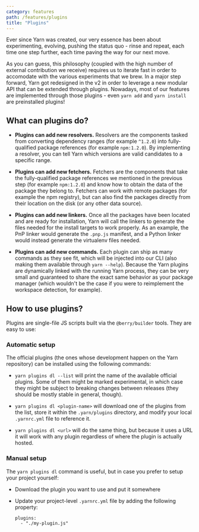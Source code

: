 ```yaml
---
category: features
path: /features/plugins
title: "Plugins"
---
```


Ever since Yarn was created, our very essence has been about experimenting, evolving, pushing the status quo - rinse and repeat, each time one step further, each time paving the way for our next move.

As you can guess, this philosophy (coupled with the high number of external contribution we receive) requires us to iterate fast in order to accomodate with the various experiments that we brew. In a major step forward, Yarn got redesigned in the v2 in order to leverage a new modular API that can be extended through plugins. Nowadays, most of our features are implemented through those plugins - even `yarn add` and `yarn install` are preinstalled plugins!

## What can plugins do?

  - **Plugins can add new resolvers.** Resolvers are the components tasked from converting dependency ranges (for example `^1.2.0`) into fully-qualified package references (for example `npm:1.2.0`). By implementing a resolver, you can tell Yarn which versions are valid candidates to a specific range.

  - **Plugins can add new fetchers.** Fetchers are the components that take the fully-qualified package references we mentioned in the previous step (for example `npm:1.2.0`) and know how to obtain the data of the package they belong to. Fetchers can work with remote packages (for example the npm registry), but can also find the packages directly from their location on the disk (or any other data source).

  - **Plugins can add new linkers.** Once all the packages have been located and are ready for installation, Yarn will call the linkers to generate the files needed for the install targets to work properly. As an example, the PnP linker would generate the `.pnp.js` manifest, and a Python linker would instead generate the virtualenv files needed.

  - **Plugins can add new commands.** Each plugin can ship as many commands as they see fit, which will be injected into our CLI (also making them available through `yarn --help`). Because the Yarn plugins are dynamically linked with the running Yarn process, they can be very small and guaranteed to share the exact same behavior as your package manager (which wouldn't be the case if you were to reimplement the workspace detection, for example).

## How to use plugins?

Plugins are single-file JS scripts built via the `@berry/builder` tools. They are easy to use:

### Automatic setup

The official plugins (the ones whose development happen on the Yarn repository) can be installed using the following commands:

  - `yarn plugins dl --list` will print the name of the available official plugins. Some of them might be marked experimental, in which case they might be subject to breaking changes between releases (they should be mostly stable in general, though).

  - `yarn plugins dl <plugin-name>` will download one of the plugins from the list, store it within the `.yarn/plugins` directory, and modify your local `.yarnrc.yml` file to reference it.

  - `yarn plugins dl <url>` will do the same thing, but because it uses a URL it will work with any plugin regardless of where the plugin is actually hosted.

### Manual setup

The `yarn plugins dl` command is useful, but in case you prefer to setup your project yourself:

  - Download the plugin you want to use and put it somewhere

  - Update your project-level `.yarnrc.yml` file by adding the following property:

    ```
    plugins:
      - "./my-plugin.js"
    ```
